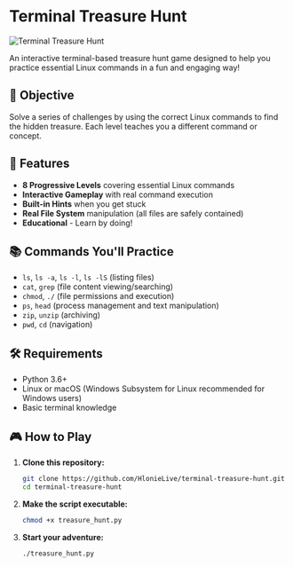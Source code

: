 # Terminal Treasure Hunt

![Terminal Treasure Hunt](https://img.shields.io/badge/Linux-Commands-Practice?style=for-the-badge&logo=linux&color=orange)

An interactive terminal-based treasure hunt game designed to help you practice essential Linux commands in a fun and engaging way!

## 🎯 Objective

Solve a series of challenges by using the correct Linux commands to find the hidden treasure. Each level teaches you a different command or concept.

## 🚀 Features

- **8 Progressive Levels** covering essential Linux commands
- **Interactive Gameplay** with real command execution
- **Built-in Hints** when you get stuck
- **Real File System** manipulation (all files are safely contained)
- **Educational** - Learn by doing!

## 📚 Commands You'll Practice

- `ls`, `ls -a`, `ls -l`, `ls -lS` (listing files)
- `cat`, `grep` (file content viewing/searching)
- `chmod`, `./` (file permissions and execution)
- `ps`, `head` (process management and text manipulation)
- `zip`, `unzip` (archiving)
- `pwd`, `cd` (navigation)

## 🛠️ Requirements

- Python 3.6+
- Linux or macOS (Windows Subsystem for Linux recommended for Windows users)
- Basic terminal knowledge

## 🎮 How to Play

1. **Clone this repository:**
   ```bash
   git clone https://github.com/HlonieLive/terminal-treasure-hunt.git
   cd terminal-treasure-hunt

2. **Make the script executable:**
   ```bash
   chmod +x treasure_hunt.py

3. **Start your adventure:**
   ```bash
   ./treasure_hunt.py
